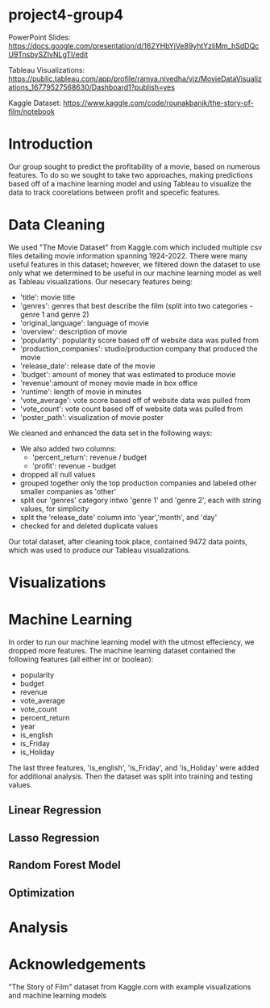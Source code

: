 # project4-group4

PowerPoint Slides: https://docs.google.com/presentation/d/162YHbYjVe89yhtYzliMm_hSdDQcU9TnsbySZIvNLgTI/edit

Tableau Visualizations: https://public.tableau.com/app/profile/ramya.nivedha/viz/MovieDataVisualizations_16779527568630/Dashboard1?publish=yes

Kaggle Dataset: https://www.kaggle.com/code/rounakbanik/the-story-of-film/notebook

# Introduction
Our group sought to predict the profitability of a movie, based on numerous features. To do so we sought to take two approaches, making predictions based off of a machine learning model and using Tableau to visualize the data to track coorelations between profit and specefic features. 

# Data Cleaning
We used "The Movie Dataset" from Kaggle.com which included multiple csv files detailing movie information spanning 1924-2022. There were many useful features in this dataset; however, we filtered down the dataset to use only what we determined to be useful in our machine learning model as well as Tableau visualizations.  Our nesecary features being: 
- 'title': movie title
- 'genres': genres that best describe the film (split into two categories - genre 1 and genre 2)
- 'original_language': language of movie
- 'overview': description of movie
- 'popularity': popularity score based off of website data was pulled from
- 'production_companies': studio/production company that produced the movie
- 'release_date': release date of the movie
- 'budget': amount of money that was estimated to produce movie 
- 'revenue':amount of money movie made in box office
- 'runtime': length of movie in minutes
- 'vote_average': vote score  based off of website data was pulled from
- 'vote_count': vote count based off of website data was pulled from
- 'poster_path': visualization of movie poster

We cleaned and enhanced the data set in the following ways: 
- We also added two columns: 
  - 'percent_return': revenue / budget
  - 'profit': revenue - budget
- dropped all null values
- grouped together only the top production companies and labeled other smaller companies as 'other'
- split our 'genres' category intwo 'genre 1' and 'genre 2', each with string values, for simplicity
- split the 'release_date' column into 'year','month', and 'day'
- checked for and deleted duplicate values

Our total dataset, after cleaning took place, contained 9472 data points, which was used to produce our Tableau visualizations. 

# Visualizations
# Machine Learning
In order to run our machine learning model with the utmost effeciency, we dropped more features. The machine learning dataset contained the following features (all either int or boolean): 
- popularity
- budget
- revenue
- vote_average
- vote_count
- percent_return
- year
- is_english
- is_Friday
- is_Holiday

The last three features, 'is_english', 'is_Friday', and 'is_Holiday' were added for additional analysis. Then the dataset was split into training and testing values. 

## Linear Regression
## Lasso Regression
## Random Forest Model
## Optimization
# Analysis
# Acknowledgements
"The Story of Film" dataset from Kaggle.com with example visualizations and machine learning models
